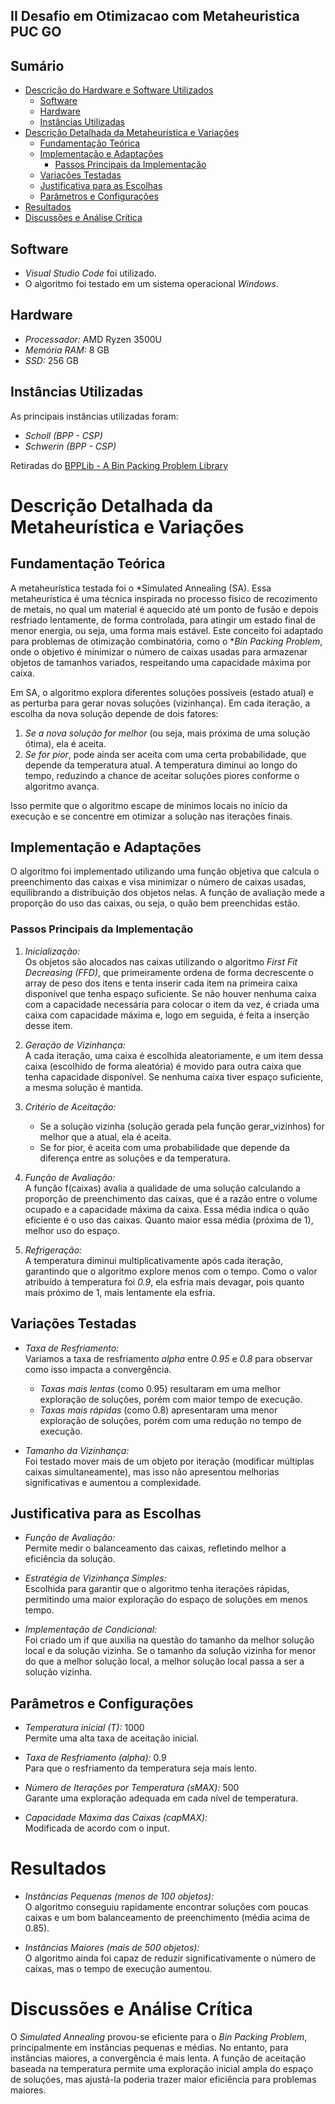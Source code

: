 ## II Desafio em Otimizacao com Metaheuristica PUC GO
## Sumário
- [Descrição do Hardware e Software Utilizados](#descrição-do-hardware-e-software-utilizados)
  - [Software](#software)
  - [Hardware](#hardware)
  - [Instâncias Utilizadas](#instâncias-utilizadas)
- [Descrição Detalhada da Metaheurística e Variações](#descrição-detalhada-da-metaheurística-e-variações)
  - [Fundamentação Teórica](#fundamentação-teórica)
  - [Implementação e Adaptações](#implementação-e-adaptações)
    - [Passos Principais da Implementação](#passos-principais-da-implementação)
  - [Variações Testadas](#variações-testadas)
  - [Justificativa para as Escolhas](#justificativa-para-as-escolhas)
  - [Parâmetros e Configurações](#parâmetros-e-configurações)
- [Resultados](#resultados)
- [Discussões e Análise Crítica](#discussões-e-análise-crítica)

## Software
- *Visual Studio Code* foi utilizado.
- O algoritmo foi testado em um sistema operacional *Windows*.

## Hardware
- *Processador:* AMD Ryzen 3500U
- *Memória RAM:* 8 GB
- *SSD:* 256 GB

## Instâncias Utilizadas
As principais instâncias utilizadas foram:
- *Scholl (BPP - CSP)*
- *Schwerin (BPP - CSP)*

Retiradas do [BPPLib - A Bin Packing Problem Library](https://site.unibo.it/operations-research/en/research/bpplib-a-bin-packing-problem-library)

# Descrição Detalhada da Metaheurística e Variações

## Fundamentação Teórica
A metaheurística testada foi o *Simulated Annealing (SA). Essa metaheurística é uma técnica inspirada no processo físico de recozimento de metais, no qual um material é aquecido até um ponto de fusão e depois resfriado lentamente, de forma controlada, para atingir um estado final de menor energia, ou seja, uma forma mais estável. Este conceito foi adaptado para problemas de otimização combinatória, como o **Bin Packing Problem*, onde o objetivo é minimizar o número de caixas usadas para armazenar objetos de tamanhos variados, respeitando uma capacidade máxima por caixa.

Em SA, o algoritmo explora diferentes soluções possíveis (estado atual) e as perturba para gerar novas soluções (vizinhança). Em cada iteração, a escolha da nova solução depende de dois fatores:
1. *Se a nova solução for melhor* (ou seja, mais próxima de uma solução ótima), ela é aceita.
2. *Se for pior*, pode ainda ser aceita com uma certa probabilidade, que depende da temperatura atual. A temperatura diminui ao longo do tempo, reduzindo a chance de aceitar soluções piores conforme o algoritmo avança.

Isso permite que o algoritmo escape de mínimos locais no início da execução e se concentre em otimizar a solução nas iterações finais.

## Implementação e Adaptações
O algoritmo foi implementado utilizando uma função objetiva que calcula o preenchimento das caixas e visa minimizar o número de caixas usadas, equilibrando a distribuição dos objetos nelas. A função de avaliação mede a proporção do uso das caixas, ou seja, o quão bem preenchidas estão.

### Passos Principais da Implementação
1. *Inicialização:*  
   Os objetos são alocados nas caixas utilizando o algoritmo *First Fit Decreasing (FFD)*, que primeiramente ordena de forma decrescente o array de peso dos itens e tenta inserir cada item na primeira caixa disponível que tenha espaço suficiente. Se não houver nenhuma caixa com a capacidade necessária para colocar o item da vez, é criada uma caixa com capacidade máxima e, logo em seguida, é feita a inserção desse item.
   
2. *Geração de Vizinhança:*  
   A cada iteração, uma caixa é escolhida aleatoriamente, e um item dessa caixa (escolhido de forma aleatória) é movido para outra caixa que tenha capacidade disponível. Se nenhuma caixa tiver espaço suficiente, a mesma solução é mantida.
   
3. *Critério de Aceitação:*  
   - Se a solução vizinha (solução gerada pela função gerar_vizinhos) for melhor que a atual, ela é aceita.
   - Se for pior, é aceita com uma probabilidade que depende da diferença entre as soluções e da temperatura.
   
4. *Função de Avaliação:*  
   A função f(caixas) avalia a qualidade de uma solução calculando a proporção de preenchimento das caixas, que é a razão entre o volume ocupado e a capacidade máxima da caixa. Essa média indica o quão eficiente é o uso das caixas. Quanto maior essa média (próxima de 1), melhor uso do espaço.
   
5. *Refrigeração:*  
   A temperatura diminui multiplicativamente após cada iteração, garantindo que o algoritmo explore menos com o tempo. Como o valor atribuído à temperatura foi *0.9*, ela esfria mais devagar, pois quanto mais próximo de 1, mais lentamente ela esfria.

## Variações Testadas
- *Taxa de Resfriamento:*  
  Variamos a taxa de resfriamento *alpha* entre *0.95* e *0.8* para observar como isso impacta a convergência.
  - *Taxas mais lentas* (como 0.95) resultaram em uma melhor exploração de soluções, porém com maior tempo de execução.
  - *Taxas mais rápidas* (como 0.8) apresentaram uma menor exploração de soluções, porém com uma redução no tempo de execução.
  
- *Tamanho da Vizinhança:*  
  Foi testado mover mais de um objeto por iteração (modificar múltiplas caixas simultaneamente), mas isso não apresentou melhorias significativas e aumentou a complexidade.

## Justificativa para as Escolhas
- *Função de Avaliação:*  
  Permite medir o balanceamento das caixas, refletindo melhor a eficiência da solução.
  
- *Estratégia de Vizinhança Simples:*  
  Escolhida para garantir que o algoritmo tenha iterações rápidas, permitindo uma maior exploração do espaço de soluções em menos tempo.
  
- *Implementação de Condicional:*  
  Foi criado um if que auxilia na questão do tamanho da melhor solução local e da solução vizinha. Se o tamanho da solução vizinha for menor do que a melhor solução local, a melhor solução local passa a ser a solução vizinha.

## Parâmetros e Configurações
- *Temperatura inicial (T):* 1000  
  Permite uma alta taxa de aceitação inicial.
  
- *Taxa de Resfriamento (alpha):* 0.9  
  Para que o resfriamento da temperatura seja mais lento.
  
- *Número de Iterações por Temperatura (sMAX):* 500  
  Garante uma exploração adequada em cada nível de temperatura.
  
- *Capacidade Máxima das Caixas (capMAX):*  
  Modificada de acordo com o input.

# Resultados
- *Instâncias Pequenas (menos de 100 objetos):*  
  O algoritmo conseguiu rapidamente encontrar soluções com poucas caixas e um bom balanceamento de preenchimento (média acima de 0.85).
  
- *Instâncias Maiores (mais de 500 objetos):*  
  O algoritmo ainda foi capaz de reduzir significativamente o número de caixas, mas o tempo de execução aumentou.

# Discussões e Análise Crítica
O *Simulated Annealing* provou-se eficiente para o *Bin Packing Problem*, principalmente em instâncias pequenas e médias. No entanto, para instâncias maiores, a convergência é mais lenta. A função de aceitação baseada na temperatura permite uma exploração inicial ampla do espaço de soluções, mas ajustá-la poderia trazer maior eficiência para problemas maiores.
